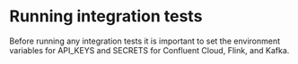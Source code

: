# Running integration tests

Before running any integration tests it is important to set the environment variables for API_KEYS and SECRETS for Confluent Cloud, Flink, and Kafka.

